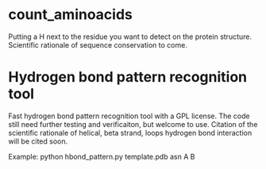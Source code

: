 # count_aminoacids
Putting a H next to the residue you want to detect on the protein structure. <br>
Scientific rationale of sequence conservation to come. 



# Hydrogen bond pattern recognition tool <br>
Fast hydrogen bond pattern recognition tool with a GPL license. 
The code still need further testing and verificaiton, but welcome to use. 
Citation of the scientific rationale of helical, beta strand, loops hydrogen bond interaction will be cited soon. <br>

Example: python hbond_pattern.py template.pdb asn A B
